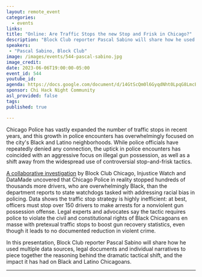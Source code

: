 ```yaml
---
layout: remote_event
categories:
  - events
links: 
title: "Online: Are Traffic Stops the new Stop and Frisk in Chicago?"
description: "Block Club reporter Pascal Sabino will share how he used multiple data sources, legal documents and individual narratives to piece together the reasoning behind a recent and dramatic tactical shift by Chicago Police, and the impact it has had on Black and Latino Chicagoans. "
speakers:
 - "Pascal Sabino, Block Club"
image: /images/events/544-pascal-sabino.jpg
image_credit:
date: 2023-06-06T19:00:00-05:00
event_id: 544
youtube_id: 
agenda: https://docs.google.com/document/d/14GtScQm0l6GyqdNht0LpqG8LmcEF7i3COjNJ06PaTj8/edit#
sponsor: Chi Hack Night Community
asl_provided: false
tags: 
published: true

---
```


Chicago Police has vastly expanded the number of traffic stops in recent years, and this growth in police encounters has overwhelmingly focused on the city's Black and Latino neighborhoods. While police officials have repeatedly denied any connection, the uptick in police encounters has coincided with an aggressive focus on illegal gun possession, as well as a shift away from the widespread use of controversial stop-and-frisk tactics. 

[A collaborative investigation](https://blockclubchicago.org/2023/03/30/the-new-stop-and-frisk-chicago-police-make-millions-of-traffic-stops-while-searching-for-guns/) by Block Club Chicago, Injustice Watch and DataMade uncovered that Chicago Police in reality stopped hundreds of thousands more drivers, who are overwhelmingly Black, than the department reports to state watchdogs tasked with addressing racial bias in policing. Data shows the traffic stop strategy is highly inefficient: at best, officers must stop over 150 drivers to make arrests for a nonviolent gun possession offense. Legal experts and advocates say the tactic requires police to violate the civil and constitutional rights of Black Chicagoans en masse with pretexual traffic stops to boost gun recovery statistics, even though it leads to no documented reduction in violent crime.

In this presentation, Block Club reporter Pascal Sabino will share how he used multiple data sources, legal documents and individual narratives to piece together the reasoning behind the dramatic tactical shift, and the impact it has had on Black and Latino Chicagoans. 

---
